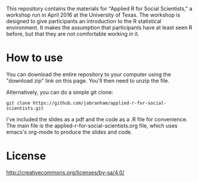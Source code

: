 This repository contains the materials for "Applied R for Social
Scientists," a workshop run in April 2016 at the University of Texas.
The workshop is designed to give participants an introduction to the R
statistical environment. It makes the assumption that participants
have at least seen R before, but that they are not comfortable working
in it. 

# How to use

You can download the entire repository to your computer using the
"download zip" link on this page. You'll then need to unzip the file.

Alternatively, you can do a simple git clone:

    git clone https://github.com/jabranham/applied-r-for-social-scientists.git

I've included the slides as a pdf and the code as a .R file for
convenience. The main file is the applied-r-for-social-scientists.org
file, which uses emacs's org-mode to produce the slides and code. 

# License 

http://creativecommons.org/licenses/by-sa/4.0/

